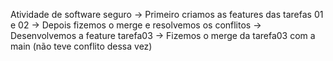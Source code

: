 Atividade de software seguro
-> Primeiro criamos as features das tarefas 01 e 02
-> Depois fizemos o merge e resolvemos os conflitos
-> Desenvolvemos a feature tarefa03
-> Fizemos o merge da tarefa03 com a main (não teve conflito dessa vez)
